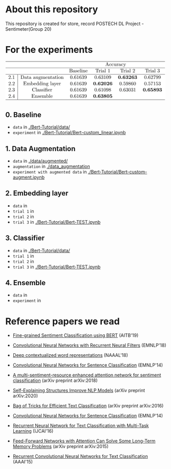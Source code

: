 # About this repository
This repository is created for store, record POSTECH DL Project - Sentimeter(Group 20)

# For the experiments
<img src="accuracy.png" title="New Folder" width="500">

## 0. Baseline
- `data` in [./Bert-Tutorial/data/](https://github.com/cieske/POSTECH_DL_Sentimeter/tree/main/data/augmented)
- `experiment` in [./Bert-Tutorial/Bert-custom_linear.ipynb](https://github.com/cieske/POSTECH_DL_Sentimeter/blob/main/Bert-Tutorial/Bert-custom_linear.ipynb)

## 1. Data Augmentation
- `data` in [./data/augmented/](https://github.com/cieske/POSTECH_DL_Sentimeter/tree/main/data/augmented)
- `augmentation` in [./data_augmentation](https://github.com/cieske/POSTECH_DL_Sentimeter/blob/main/data_augmentation/translation_aug.ipynb)
- `experiment with augmented data` in [./Bert-Tutorial/Bert-custom-augment.ipynb](https://github.com/cieske/POSTECH_DL_Sentimeter/blob/main/Bert-Tutorial/Bert-custom-augment.ipynb)

## 2. Embedding layer
- `data` in 
- `trial 1` in 
- `trial 2` in 
- `trial 3` in [./Bert-Tutorial/Bert-TEST.ipynb](https://github.com/cieske/POSTECH_DL_Sentimeter/blob/main/Bert-Tutorial/Bert-TEST.ipynb)

## 3. Classifier
- `data` in [./Bert-Tutorial/data/](https://github.com/cieske/POSTECH_DL_Sentimeter/tree/main/data/augmented)
- `trial 1` in 
- `trial 2` in 
- `trial 3` in [./Bert-Tutorial/Bert-TEST.ipynb](https://github.com/cieske/POSTECH_DL_Sentimeter/blob/main/Bert-Tutorial/Bert-TEST.ipynb)

## 4. Ensemble 
- `data` in 
- `experiment` in 

# Reference papers we read
* [Fine-grained Sentiment Classification using BERT](https://arxiv.org/pdf/1910.03474.pdf) (AITB'19)
* [Convolutional Neural Networks with Recurrent Neural Filters](https://arxiv.org/pdf/1808.09315) (EMNLP'18)
* [Deep contextualized word representations](https://arxiv.org/pdf/1802.05365) (NAAAL'18)
* [Convolutional Neural Networks for Sentence Classification](https://arxiv.org/pdf/1408.5882) (EMNLP'14)
* [A multi-sentiment-resource enhanced attention network for sentiment classification](https://arxiv.org/pdf/1807.04990) (arXiv preprint arXiv:2018)
* [Self-Explaining Structures Improve NLP Models](https://arxiv.org/pdf/2012.01786) (arXiv preprint arXiv:2020)

* [Bag of Tricks for Efficient Text Classification](https://arxiv.org/pdf/1607.01759.pdf) (arXiv preprint arXiv:2016)
* [Convolutional Neural Networks for Sentence Classification](https://www.aclweb.org/anthology/D14-1181) (EMNLP'14)
* [Recurrent Neural Network for Text Classification with Multi-Task Learning](https://www.ijcai.org/Proceedings/16/Papers/408.pdf) (IJCAI'16)
* [Feed-Forward Networks with Attention Can Solve Some Long-Term Memory Problems](https://arxiv.org/pdf/1512.08756.pdf) (arXiv preprint arXiv:2015)
* [Recurrent Convolutional Neural Networks for Text Classification](https://www.aaai.org/ocs/index.php/AAAI/AAAI15/paper/view/9745/9552) (AAAI'15)
